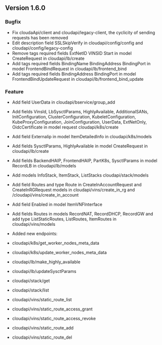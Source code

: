 ## Version 1.6.0

### Bugfix
- Fix cloudaApi/client and cloudapi/legacy-client, the cyclicity of sending requests has been removed
- Edit description field SSLSkipVerify in cloudapi/config/config and cloudapi/config/legacy-config
- Remove tags required fields ExtNetID VINSID Start in model CreateRequest in cloudapi/lb/create
- Add tags required fields BindingName BindingAddress BindingPort in model FrontendBindRequest in cloudapi/lb/frontend_bind 
- Add tags required fields BindingAddress BindingPort in model FrontendBindUpdateRequest in cloudapi/lb/frontend_bind_update

### Feature
- Add field UserData in cloudapi/bservice/group_add
- Add fields VinsId, LbSysctlParams, HighlyAvailable, AdditionalSANs, InitConfiguration, ClusterConfiguration, KubeletConfiguration, KubeProxyConfiguration, JoinConfiguration, UserData, ExtNetOnly, OidcCertificate in model request cloudapi/k8s/create    
- Add field Externalip in model ItemDetailedInfo in cloudapi/k8s/models 
- Add fields SysctlParams, HighlyAvailable in model CreateRequest in cloudapi/lb/create
- Add fields BackendHAIP, FrontendHAIP, PartK8s, SysctlParams in model RecordLB in cloudapi/lb/models
- Add models InfoStack, ItemStack, ListStacks cloudapi/stack/models
- Add field Routes and type Route in CreateInAccountRequest and CreateInRGRequest models in cloudapi/vins/create_in_rg and /cloudapi/vins/create_in_account
- Add field Enabled in model ItemVNFInterface 
- Add fields Routes in models RecordNAT, RecordDHCP, RecordGW and add type ListStaticRoutes, ListRoutes, ItemRoutes in cloudapi/vins/models 

- Added new endpoints:
- cloudapi/k8s/get_worker_nodes_meta_data
- cloudapi/k8s/update_worker_nodes_meta_data
- cloudapi/lb/make_highly_available
- cloudapi/lb/updateSysctParams
- cloudapi/stack/get
- cloudapi/stack/list
- cloudapi/vins/static_route_list
- cloudapi/vins/static_route_access_grant
- cloudapi/vins/static_route_access_revoke
- cloudapi/vins/static_route_add
- cloudapi/vins/static_route_del
